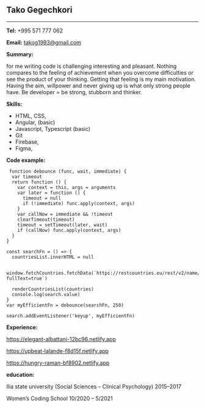 ## Tako Gegechkori

- - - - 

**Tel:** +995 571 777 062

**Email:** takog1993@gmail.com

**Summary:**

for me writing code is challenging interesting and pleasant. Nothing compares to the feeling of achievement when you overcome difficulties or see the product of your thinking. Getting that feeling is my main motivation. Having the aim, willpower and never giving up is what only strong people have. Be developer = be strong, stubborn and thinker. 

**Skills:**

* HTML, CSS,  
* Angular, (basic)
* Javascript, Typescript (basic)
* Git
* Firebase,
* Figma,

**Code example:**

```
 function debounce (func, wait, immediate) {
  var timeout
  return function () {
    var context = this, args = arguments
    var later = function () {
      timeout = null
      if (!immediate) func.apply(context, args)
    }
    var callNow = immediate && !timeout
    clearTimeout(timeout)
    timeout = setTimeout(later, wait)
    if (callNow) func.apply(context, args)
  }
}

const searchFn = () => {
  countriesList.innerHTML = null

  window.fetchCountries.fetchData(`https://restcountries.eu/rest/v2/name/${search.value}?fullText=true`)

  renderCountriesList(countries)
  console.log(search.value)
}
var myEfficientFn = debounce(searchFn, 250)

search.addEventListener('keyup', myEfficientFn)
```

**Experience:** 

https://elegant-albattani-12bc96.netlify.app

https://upbeat-lalande-f8d15f.netlify.app

https://hungry-raman-bf8902.netlify.app


**education:**

Ilia state university (Social Sciences – Clinical Psychology) 2015–2017 

Women’s Coding School 10/2020 – 5/2021
